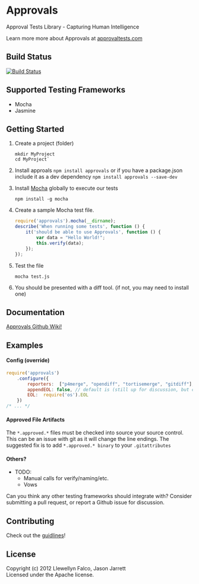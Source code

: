 # Approvals

Approval Tests Library - Capturing Human Intelligence

Learn more more about Approvals at [approvaltests.com](http://approvaltests.com)

## Build Status
[![Build Status](https://travis-ci.org/approvals/Approvals.NodeJS.png?branch=master)](https://travis-ci.org/approvals/Approvals.NodeJS)

## Supported Testing Frameworks
- Mocha
- Jasmine

## Getting Started

1. Create a project (folder)

    ```
    mkdir MyProject
    cd MyProject`
    ```
2. Install approals
    `npm install approvals` or if you have a package.json include it as a dev dependency `npm install approvals --save-dev`

3. Install [Mocha](http://visionmedia.github.io/mocha/) globally to execute our tests

    ```
    npm install -g mocha    
    ```

4. Create a sample Mocha test file.

    ```javascript
    require('approvals').mocha(__dirname);
    describe('When running some tests', function () {
        it('should be able to use Approvals', function () {
            var data = "Hello World!";
            this.verify(data);
        });
    });
    ```

5. Test the file

    ```
    mocha test.js
    ```

6. You should be presented with a diff tool. (if not, you may need to install one)

## Documentation

[Approvals Github Wiki!](https://github.com/approvals/Approvals.NodeJS/wiki)

## Examples

#### Config (override)
```javascript
require('approvals')
    .configure({
        reporters:  ["p4merge", "opendiff", "tortisemerge", "gitdiff"],
        appendEOL: false, // default is (still up for discussion, but currently true on windows false everywhere else
        EOL:  require('os').EOL
    })
/* ... */
```
#### Approved File Artifacts
The `*.approved.*` files must be checked into source your source control. This can be an issue with git as it will change the line endings. 
The suggested fix is to add
`*.approved.* binary` to your `.gitattributes`

#### Others?

- TODO:
    - Manual calls for verify/naming/etc.
    - Vows

Can you think any other testing frameworks should integrate with? Consider submitting a pull request, or report a Github issue for discussion.

## Contributing

Check out the [guidlines](CONTRIBUTING.md)!

## License
Copyright (c) 2012 Llewellyn Falco, Jason Jarrett  
Licensed under the Apache license.

